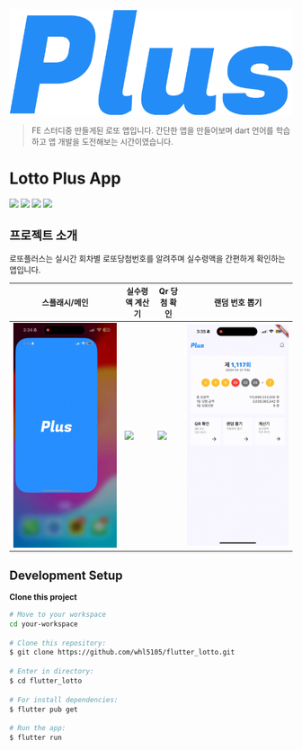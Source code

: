 <img src="assets/readme/logo.png">

> FE 스터디중 만들게된 로또 앱입니다.
> 간단한 앱을 만들어보며 dart 언어를 학습하고 앱 개발을 도전해보는 시간이였습니다.

# Lotto Plus App

<img  src="https://img.shields.io/badge/visualstudiocode-007ACC?style=for-the-badge&logo=visualstudiocode&logoColor=white">
<img  src="https://img.shields.io/badge/github-181717?style=for-the-badge&logo=github&logoColor=white">
<img  src="https://img.shields.io/badge/dart-0175C2?style=for-the-badge&logo=dart&logoColor=white">
<img  src="https://img.shields.io/badge/flutter-02569B?style=for-the-badge&logo=flutter&logoColor=white">

## 프로젝트 소개

로또플러스는 실시간 회차별 로또당첨번호를 알려주며 실수령액을 간편하게 확인하는 앱입니다.

| 스플래시/메인                        | 실수령액 계산기                          | Qr 당첨 확인                     | 랜덤 번호 뽑기                       |
| ------------------------------------ | ---------------------------------------- | -------------------------------- | ------------------------------------ |
| <img src="assets/readme/splash.gif"> | <img src="assets/readme/calculator.gif"> | <img src="assets/readme/qr.gif"> | <img src="assets/readme/random.gif"> |

## Development Setup

**Clone this project**

```bash
# Move to your workspace
cd your-workspace

# Clone this repository:
$ git clone https://github.com/whl5105/flutter_lotto.git

# Enter in directory:
$ cd flutter_lotto

# For install dependencies:
$ flutter pub get

# Run the app:
$ flutter run

```
